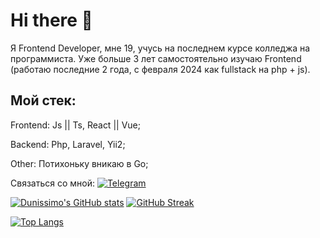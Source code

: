 # Hi there 👋

Я Frontend Developer, мне 19, учусь на последнем курсе колледжа на программиста. Уже больше 3 лет самостоятельно изучаю Frontend (работаю последние 2 года, с февраля 2024 как fullstack на php + js). 

## Мой стек: 
Frontend: Js || Ts, React || Vue;

Backend: Php, Laravel, Yii2;

Other: Потихоньку вникаю в Go;

Связаться со мной: [![Telegram](https://img.shields.io/badge/-Dunissimo-gray?style=flat&logo=Telegram&logoColor=white)](https://t.me/Dunis_simo)

[![Dunissimo's GitHub stats](https://github-readme-stats.vercel.app/api?username=Dunissimo&show_icons=true)](https://github.com/anuraghazra/github-readme-stats) 
[![GitHub Streak](https://streak-stats.demolab.com/?user=Dunissimo)](https://git.io/streak-stats)

[![Top Langs](https://github-readme-stats.vercel.app/api/top-langs/?username=Dunissimo&langs_count=10)](https://github.com/anuraghazra/github-readme-stats)
